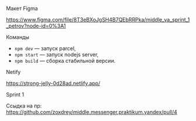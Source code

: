 Макет Figma

https://www.figma.com/file/8T3eBXoJgSH4B7QEbRRPka/middle_ya_sprint_1_petrov?node-id=0%3A1

Команды

- `npm dev` — запуск parcel,
- `npm start` — запуск nodejs server,
- `npm build` — сборка стабильной версии.

Netify

https://strong-jelly-0d28ad.netlify.app/

Sprint 1

Ссыдка на пр: https://github.com/zoxdrey/middle.messenger.praktikum.yandex/pull/4
